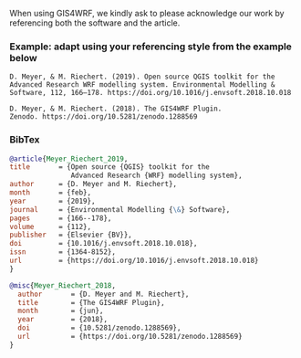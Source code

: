 When using GIS4WRF, we kindly ask to please acknowledge our work by referencing both the software and the article.

### Example: adapt using your referencing style from the example below
```
D. Meyer, & M. Riechert. (2019). Open source QGIS toolkit for the
Advanced Research WRF modelling system. Environmental Modelling &
Software, 112, 166–178. https://doi.org/10.1016/j.envsoft.2018.10.018

D. Meyer, & M. Riechert. (2018). The GIS4WRF Plugin.
Zenodo. https://doi.org/10.5281/zenodo.1288569
```

### BibTex

``` bibtex
@article{Meyer_Riechert_2019,
title       = {Open source {QGIS} toolkit for the
               Advanced Research {WRF} modelling system},
author      = {D. Meyer and M. Riechert},
month       = {feb},
year        = {2019},
journal     = {Environmental Modelling {\&} Software},
pages       = {166--178},
volume      = {112},
publisher   = {Elsevier {BV}},
doi         = {10.1016/j.envsoft.2018.10.018},
issn        = {1364-8152},
url         = {https://doi.org/10.1016/j.envsoft.2018.10.018}
}

@misc{Meyer_Riechert_2018,
  author       = {D. Meyer and M. Riechert},
  title        = {The GIS4WRF Plugin},
  month        = {jun},
  year         = {2018},
  doi          = {10.5281/zenodo.1288569},
  url          = {https://doi.org/10.5281/zenodo.1288569}
}
```